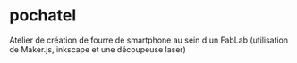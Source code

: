 # pochatel
Atelier de création de fourre de smartphone au sein d'un FabLab (utilisation de Maker.js, inkscape et une découpeuse laser)
